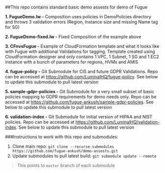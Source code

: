 ##This repo contains standard basic demo assests for demo of Fugue

**1. FugueDemo.lw -** Composition uses policies in DemoPolicies directory and throws 3 validation errors (Region, Instance size and missing Name tag for SG) 

**2. FugueDemo-fixed.lw -** Fixed Composition of the example above

**3. CFnvsFugue -** Example of CloudFormation template and what it looks like with Fugue with additional Validations for tagging. Template created using CloudFormation designer and only contains 1 VPC, 1 Subnet, 1 SG and 1 EC2 instance with a bunch of parameters for regions, HVMs and AMIS

**4. fugue-policy -** Git Submodule for CIS and future GDPR Validations. Repo can be accessed at https://github.com/LuminalHQ/fugue-policy. See below to update this submodule to pull latest version

**5. sample-gdpr-policies -** Git Submodule for a very small subset of basic policies mapping to GDPR requirements for demo needs only. Repo can be accessed at https://github.com/fugue-ankush/sample-gdpr-policies. See below to update this submodule to pull latest version

**6. validation-index -** Git Submodule for initial version of HIPAA and NIST policies. Repo can be accessed at https://github.com/LuminalHQ/validation-index. See below to update this submodule to pull latest version

###Instructions to work with this repo and submodules:
1. Clone main repo: `git clone --recurse-submodules https://github.com/fugue-ankush/demo-assests.git`
2. Update submodules to pull latest build: `git submodule update --remote`
> This points to `master` branch of each submodule 



